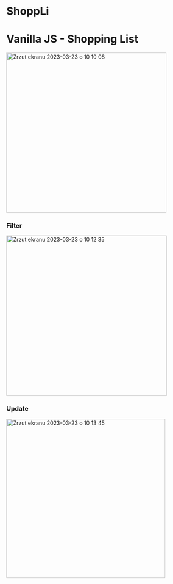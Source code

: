 # ShoppLi

<h1>Vanilla JS - Shopping List</h1>
<img width="420" alt="Zrzut ekranu 2023-03-23 o 10 10 08" src="https://user-images.githubusercontent.com/87072336/227155719-140a5837-b745-45ff-b592-29ca8c0aafbb.png">
<h3>Filter</h3>
<img width="421" alt="Zrzut ekranu 2023-03-23 o 10 12 35" src="https://user-images.githubusercontent.com/87072336/227156859-e22c9235-d34a-40a5-bfaf-de2133ccf0a1.png">
<h3>Update</h3>
<img width="417" alt="Zrzut ekranu 2023-03-23 o 10 13 45" src="https://user-images.githubusercontent.com/87072336/227156865-68908649-d6b9-4310-b663-676100e4e6bc.png">
